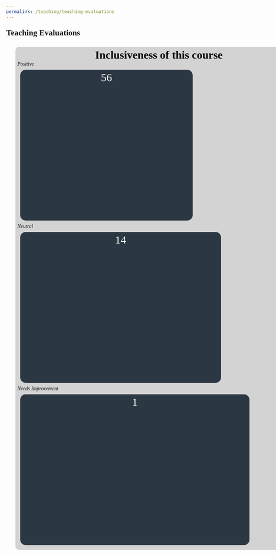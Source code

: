 ```yaml
---
permalink: /teaching/teaching-evaluations
---
```


<p style = "font-size: 1.563em; font-weight: bold">Teaching Evaluations</p>


<style>
body {
  font-family: Georgia;
}

.container {
  display: flex;
  flex-flow: column wrap;
  background-color: lightgray;
  margin: 5%;
  padding: 1%;
  width: 80vw;
border-radius: 10px
}

.sidebar {
  background-color: #2b3742;
  flex-grow: 1;
  margin: 1%;
  padding: 0.5%;
  height: 10vh;
  text-align: center;
}

.sb1 {
  flex-grow: 0;
  width: 60%;
border-radius: 15px
}

.sb2 {
  flex-grow: 0;
  width: 70%;
border-radius: 15px
}

.sb3 {
  flex-grow: 0;
  width: 80%;
border-radius: 15px
}


</style>

<div class="container">
<center style = "font-size:30px; color:black; font-weight: bold">Inclusiveness of this course</center>
        <a style = "font-style: italic">Positive</a><div class="sidebar sb1" style = "color: #F5F5F5; font-size:30px">56</div>
        <a style = "font-style: italic">Neutral</a><div class="sidebar sb2" style = "color: #F5F5F5; font-size:30px">14</div>
        <a style = "font-style: italic">Needs Improvement</a><div class="sidebar sb3" style = "color: #F5F5F5; font-size:30px">1</div>
    </div>



